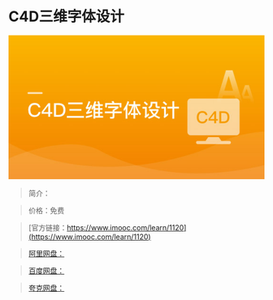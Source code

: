 # C4D三维字体设计

![img](../../assets/5fe4430a0001177705400304.jpg)

> 简介：

> 价格：免费

> [官方链接：https://www.imooc.com/learn/1120](https://www.imooc.com/learn/1120)

> [阿里网盘：]()

> [百度网盘：]()

> [夸克网盘：]()
